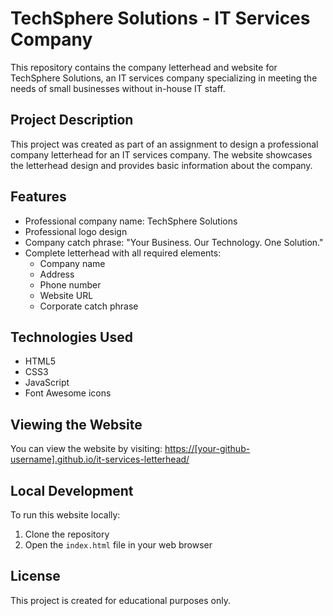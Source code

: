 # TechSphere Solutions - IT Services Company

This repository contains the company letterhead and website for TechSphere Solutions, an IT services company specializing in meeting the needs of small businesses without in-house IT staff.

## Project Description

This project was created as part of an assignment to design a professional company letterhead for an IT services company. The website showcases the letterhead design and provides basic information about the company.

## Features

- Professional company name: TechSphere Solutions
- Professional logo design
- Company catch phrase: "Your Business. Our Technology. One Solution."
- Complete letterhead with all required elements:
  - Company name
  - Address
  - Phone number
  - Website URL
  - Corporate catch phrase

## Technologies Used

- HTML5
- CSS3
- JavaScript
- Font Awesome icons

## Viewing the Website

You can view the website by visiting: [https://[your-github-username].github.io/it-services-letterhead/](https://[your-github-username].github.io/it-services-letterhead/)

## Local Development

To run this website locally:

1. Clone the repository
2. Open the `index.html` file in your web browser

## License

This project is created for educational purposes only.
